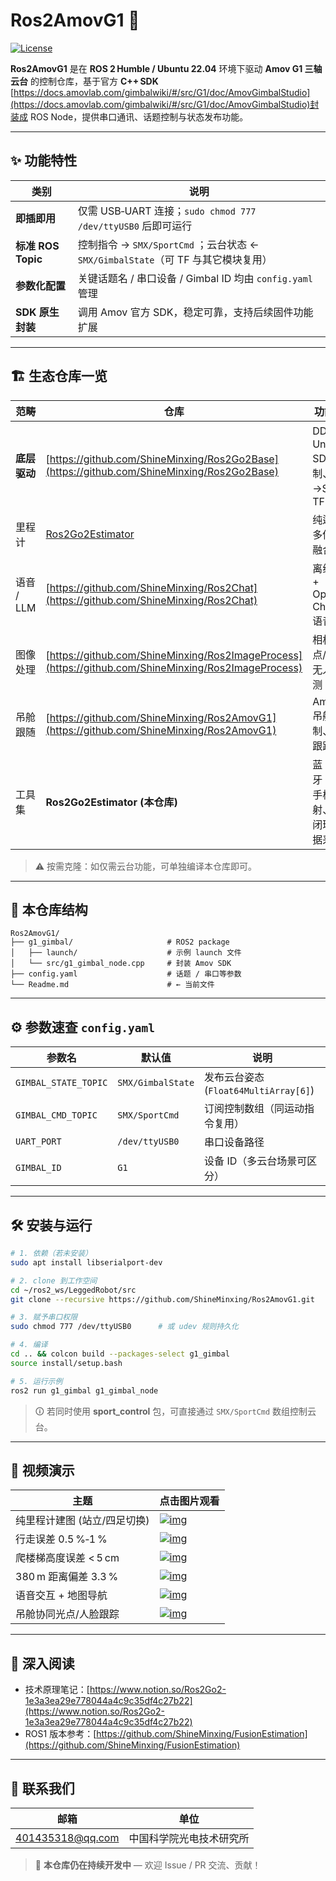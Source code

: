 # Ros2AmovG1 🎯

[![License](https://img.shields.io/badge/License-MIT-blue.svg)](LICENSE)

**Ros2AmovG1** 是在 **ROS 2 Humble / Ubuntu 22.04** 环境下驱动 **Amov G1 三轴云台** 的控制仓库，基于官方 **C++ SDK** [https://docs.amovlab.com/gimbalwiki/#/src/G1/doc/AmovGimbalStudio](https://docs.amovlab.com/gimbalwiki/#/src/G1/doc/AmovGimbalStudio)封装成 ROS Node，提供串口通讯、话题控制与状态发布功能。

---

## ✨ 功能特性

| 类别               | 说明                                                            |
| ---------------- | ------------------------------------------------------------- |
| **即插即用**         | 仅需 USB‑UART 连接；`sudo chmod 777 /dev/ttyUSB0` 后即可运行            |
| **标准 ROS Topic** | 控制指令 → `SMX/SportCmd` ；云台状态 ← `SMX/GimbalState`（可 TF 与其它模块复用） |
| **参数化配置**        | 关键话题名 / 串口设备 / Gimbal ID 均由 `config.yaml` 管理                  |
| **SDK 原生封装**     | 调用 Amov 官方 SDK，稳定可靠，支持后续固件功能扩展                                |

---
## 🏗️ 生态仓库一览

| 范畴       | 仓库                                                                                                   | 功能简介                             |
| -------- | ---------------------------------------------------------------------------------------------------- | -------------------------------- |
| **底层驱动** | [https://github.com/ShineMinxing/Ros2Go2Base](https://github.com/ShineMinxing/Ros2Go2Base)                                                                                 | DDS 桥、Unitree SDK2 控制、点云→Scan、TF |
| 里程计      | [Ros2Go2Estimator](https://github.com/ShineMinxing/Ros2Go2Estimator)  | 纯运动学多传感器融合                       |
| 语音 / LLM | [https://github.com/ShineMinxing/Ros2Chat](https://github.com/ShineMinxing/Ros2Chat)                 | 离线 ASR + OpenAI Chat + 语音合成      |
| 图像处理     | [https://github.com/ShineMinxing/Ros2ImageProcess](https://github.com/ShineMinxing/Ros2ImageProcess) | 相机、光点/人脸/无人机检测                   |
| 吊舱跟随     | [https://github.com/ShineMinxing/Ros2AmovG1](https://github.com/ShineMinxing/Ros2AmovG1)             | Amov G1 吊舱控制、目标跟踪                |
| 工具集      | **Ros2Go2Estimator (本仓库)**               | 蓝牙 IMU、手柄映射、吊舱闭环、数据采集            |

> ⚠️ 按需克隆：如仅需云台功能，可单独编译本仓库即可。

---

## 📂 本仓库结构

```
Ros2AmovG1/
├── g1_gimbal/                     # ROS2 package
│   ├── launch/                    # 示例 launch 文件
│   └── src/g1_gimbal_node.cpp     # 封装 Amov SDK
├── config.yaml                    # 话题 / 串口等参数
└── Readme.md                      # ← 当前文件
```

---

## ⚙️ 参数速查 `config.yaml`

| 参数名                  | 默认值               | 说明                              |
| -------------------- | ----------------- | ------------------------------- |
| `GIMBAL_STATE_TOPIC` | `SMX/GimbalState` | 发布云台姿态 (`Float64MultiArray[6]`) |
| `GIMBAL_CMD_TOPIC`   | `SMX/SportCmd`    | 订阅控制数组（同运动指令复用）                 |
| `UART_PORT`          | `/dev/ttyUSB0`    | 串口设备路径                          |
| `GIMBAL_ID`          | `G1`              | 设备 ID（多云台场景可区分）                 |

---

## 🛠️ 安装与运行

```bash
# 1. 依赖（若未安装）
sudo apt install libserialport-dev

# 2. clone 到工作空间
cd ~/ros2_ws/LeggedRobot/src
git clone --recursive https://github.com/ShineMinxing/Ros2AmovG1.git

# 3. 赋予串口权限
sudo chmod 777 /dev/ttyUSB0      # 或 udev 规则持久化

# 4. 编译
cd .. && colcon build --packages-select g1_gimbal
source install/setup.bash

# 5. 运行示例
ros2 run g1_gimbal g1_gimbal_node
```

> 🛈 若同时使用 **sport\_control** 包，可直接通过 `SMX/SportCmd` 数组控制云台。

---

## 🎥 视频演示

| 主题               | 点击图片观看                                                                                                                                |
| ---------------- | ------------------------------------------------------------------------------------------------------------------------------------- |
| 纯里程计建图 (站立/四足切换) | [![img](https://i1.hdslb.com/bfs/archive/4f60453cb37ce5e4f593f03084dbecd0fdddc27e.jpg)](https://www.bilibili.com/video/BV1UtQfYJExu)  |
| 行走误差 0.5 %‑1 %   | [![img](https://i1.hdslb.com/bfs/archive/10e501bc7a93c77c1c3f41f163526b630b0afa3f.jpg)](https://www.bilibili.com/video/BV18Q9JYEEdn/) |
| 爬楼梯高度误差 < 5 cm   | [![img](https://i0.hdslb.com/bfs/archive/c469a3dd37522f6b7dcdbdbb2c135be599eefa7b.jpg)](https://www.bilibili.com/video/BV1VV9ZYZEcH/) |
| 380 m 距离偏差 3.3 % | [![img](https://i0.hdslb.com/bfs/archive/481731d2db755bbe087f44aeb3f48db29c159ada.jpg)](https://www.bilibili.com/video/BV1BhRAYDEsV/) |
| 语音交互 + 地图导航      | [![img](https://i2.hdslb.com/bfs/archive/5b95c6eda3b6c9c8e0ba4124c1af9f3da10f39d2.jpg)](https://www.bilibili.com/video/BV1HCQBYUEvk/) |
| 吊舱协同光点/人脸跟踪      | [![img](https://i0.hdslb.com/bfs/archive/5496e9d0b40915c62b69701fd1e23af7d6ffe7de.jpg)](https://www.bilibili.com/video/BV1faG1z3EFF/) |

---

## 📄 深入阅读

* 技术原理笔记：[https://www.notion.so/Ros2Go2-1e3a3ea29e778044a4c9c35df4c27b22](https://www.notion.so/Ros2Go2-1e3a3ea29e778044a4c9c35df4c27b22)
* ROS1 版本参考：[https://github.com/ShineMinxing/FusionEstimation](https://github.com/ShineMinxing/FusionEstimation)

---

## 📨 联系我们

| 邮箱                                          | 单位           |
| ------------------------------------------- | ------------ |
| [401435318@qq.com](mailto:401435318@qq.com) | 中国科学院光电技术研究所 |

> 📌 **本仓库仍在持续开发中** — 欢迎 Issue / PR 交流、贡献！